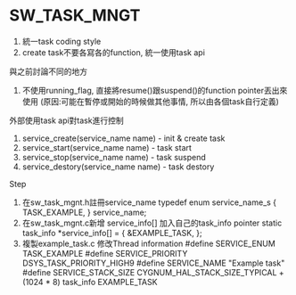 # SW_TASK_MNGT


1. 統一task coding style
2. create task不要各寫各的function, 統一使用task api

與之前討論不同的地方

1. 不使用running_flag, 直接將resume()跟suspend()的function pointer丟出來使用 (原因:可能在暫停或開始的時候做其他事情, 所以由各個task自行定義)

外部使用task api對task進行控制

1. service_create(service_name name)  - init & create task
2. service_start(service_name name)   - task start
3. service_stop(service_name name)    - task suspend
4. service_destory(service_name name) - task destory

Step

1. 在sw_task_mgnt.h註冊service_name
typedef enum service_name_s {
    TASK_EXAMPLE,
} service_name;
2. 在sw_task_mgnt.c新增 service_info[] 加入自己的task_info pointer
static task_info *service_info[] = {
    &EXAMPLE_TASK,
};
3. 複製example_task.c 修改Thread information
#define SERVICE_ENUM            TASK_EXAMPLE
#define SERVICE_PRIORITY        DSYS_TASK_PRIORITY_HIGH9
#define SERVICE_NAME            "Example task"
#define SERVICE_STACK_SIZE      CYGNUM_HAL_STACK_SIZE_TYPICAL + (1024 * 8)
task_info EXAMPLE_TASK
